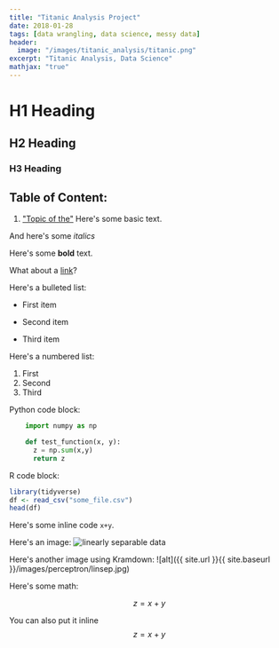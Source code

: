 ```yaml
---
title: "Titanic Analysis Project"
date: 2018-01-28
tags: [data wrangling, data science, messy data]
header:
  image: "/images/titanic_analysis/titanic.png"
excerpt: "Titanic Analysis, Data Science"
mathjax: "true"
---
```


# H1 Heading

## H2 Heading

### H3 Heading
## Table of Content:
1. ["Topic of the"](#try)
Here's some basic text.

And here's some *italics*

Here's some **bold** text.

What about a [link](https://github.com/dataoptimal)?

Here's a bulleted list:
* First item
+ Second item
- Third item

Here's a numbered list:
1. First
2. Second
3. Third

Python code block:
```python
    import numpy as np

    def test_function(x, y):
      z = np.sum(x,y)
      return z
```

R code block:
```r
library(tidyverse)
df <- read_csv("some_file.csv")
head(df)
```

Here's some inline code `x+y`.

Here's an image:
<img src="{{ site.url }}{{ site.baseurl }}/images/perceptron/linsep.jpg" alt="linearly separable data">

Here's another image using Kramdown:
![alt]({{ site.url }}{{ site.baseurl }}/images/perceptron/linsep.jpg)

Here's some math:

<a id= "try"></a>
$$z=x+y$$

You can also put it inline $$z=x+y$$
